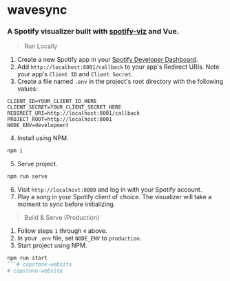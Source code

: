 # wavesync
### A Spotify visualizer built with [spotify-viz](https://github.com/zachwinter/spotify-viz) and Vue. 

> Run Locally
1. Create a new Spotify app in your [Spotify Developer Dashboard](https://developer.spotify.com/dashboard/).
2. Add `http://localhost:8001/callback` to your app's Redirect URIs. Note your app's `Client ID` and `Client Secret`. 
3. Create a file named `.env` in the project's root directory with the following values:

```
CLIENT_ID=YOUR_CLIENT_ID_HERE
CLIENT_SECRET=YOUR_CLIENT_SECRET_HERE
REDIRECT_URI=http://localhost:8001/callback
PROJECT_ROOT=http://localhost:8001
NODE_ENV=development
```
4. Install using NPM.
```bash
npm i
```
5. Serve project.
```bash
npm run serve
```
6. Visit `http://localhost:8080` and log in with your Spotify account. 
7. Play a song in your Spotify client of choice. The visualizer will take a moment to sync before initializing.

> Build & Serve (Production)
1. Follow steps `1` through `4` above.
2. In your `.env` file, set `NODE_ENV` to `production`. 
3. Start project using NPM.
```bash
npm run start
```# capstone-website
# capstone-website
